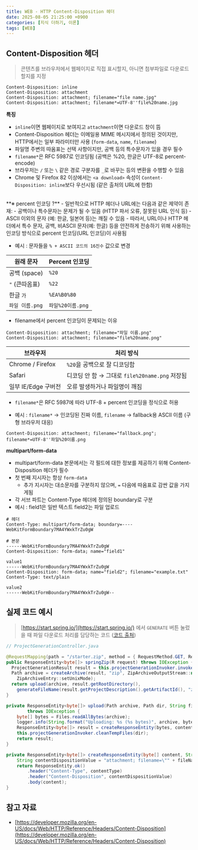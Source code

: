 ```yaml
---
title: WEB - HTTP Content-Disposition 헤더
date: 2025-08-05 21:25:00 +0900
categories: [지식 더하기, 이론]
tags: [WEB]
---
```


## Content-Disposition 헤더
> 콘텐츠를 브라우저에서 웹페이지로 직접 표시할지, 아니면 첨부파일로 다운로드할지를 지정

```
Content-Disposition: inline
Content-Disposition: attachment
Content-Disposition: attachment; filename="file name.jpg"
Content-Disposition: attachment; filename*=UTF-8''file%20name.jpg
```

**특징**
- `inline`이면 웹페이지로 보여지고 `attachment`이면 다운로드 창이 뜸
- Content-Disposition 헤더는 이메일용 MIME 메시지에서 정의된 것이지만, HTTP에서는 일부 파라미터만 사용 (`form-data`, `name`, `filename`)
- 파일명 주변의 따옴표는 선택 사항이지만, 공백 등의 특수문자가 있을 경우 필수
- `filename*`은 RFC 5987로 인코딩됨 (공백은 %20, 한글은 UTF-8로 percent-encode)
- 브라우저는 `/` 또는 `\` 같은 경로 구분자를 `_`로 바꾸는 등의 변환을 수행할 수 있음
- Chrome 및 Firefox 82 이상에서는 `<a download>` 속성이 `Content-Disposition: inline`보다 우선시됨 (같은 출처의 URL에 한함)

<br>
**※ percent 인코딩 ?**
- 일반적으로 HTTP 헤더나 URL에는 다음과 같은 제약이 존재:
  - 공백이나 특수문자는 문제가 될 수 있음 (HTTP 파서 오류, 잘못된 URL 인식 등)
  - ASCII 이외의 문자 (예: 한글, 일본어 등)는 깨질 수 있음
- 따라서, URL이나 HTTP 헤더에서 특수 문자, 공백, 비ASCII 문자(예: 한글) 등을 안전하게 전송하기 위해 사용하는 인코딩 방식으로 percent 인코딩(URL 인코딩)이 사용됨

- 예시 : 문자들을 `% + ASCII 코드의 16진수` 값으로 변경

| 원래 문자       | Percent 인코딩   |
| ----------- | ------------- |
| 공백 (space)  | `%20`         |
| `"` (큰따옴표)  | `%22`         |
| 한글 `가`      | `%EA%B0%80`   |
| `파일 이름.png` | `파일%20이름.png` |

- filename에서 percent 인코딩이 문제되는 이유

```
Content-Disposition: attachment; filename="파일 이름.png"
Content-Disposition: attachment; filename="file%20name.png"
```

| 브라우저             | 처리 방식                               |
| ---------------- | ----------------------------------- |
| Chrome / Firefox | `%20`을 공백으로 잘 디코딩함                  |
| Safari           | 디코딩 안 함 → 그대로 `file%20name.png` 저장됨 |
| 일부 IE/Edge 구버전   | 오류 발생하거나 파일명이 깨짐                    |

- `filename*`은 RFC 5987에 따라 UTF-8 + percent 인코딩을 정식으로 허용

- 예시 : `filename*` → 인코딩된 진짜 이름, `filename` → fallback용 ASCII 이름 (구형 브라우저 대응)
```
Content-Disposition: attachment; filename="fallback.png"; filename*=UTF-8''파일%20이름.png
```


**multipart/form-data**
- multipart/form-data 본문에서는 각 필드에 대한 정보를 제공하기 위해 Content-Disposition 헤더가 필수
- 첫 번째 지시자는 항상 `form-data`
  - 추가 지시자는 대소문자를 구분하지 않으며, `=` 다음에 따옴표로 감싼 값을 가지게됨
- 각 서브 파트는 Content-Type 헤더에 정의된 boundary로 구분
- 예시 : field1은 일반 텍스트 field2는 파일 업로드

```
# 헤더
Content-Type: multipart/form-data; boundary=----WebKitFormBoundary7MA4YWxkTrZu0gW

# 본문
------WebKitFormBoundary7MA4YWxkTrZu0gW
Content-Disposition: form-data; name="field1"

value1
------WebKitFormBoundary7MA4YWxkTrZu0gW
Content-Disposition: form-data; name="field2"; filename="example.txt"
Content-Type: text/plain

value2
------WebKitFormBoundary7MA4YWxkTrZu0gW--
```

## 실제 코드 예시
> [https://start.spring.io/](https://start.spring.io/) 에서 `GENERATE` 버튼 눌렀을 때 파일 다운로드 처리를 담당하는 코드 ([코드 출처](https://github.com/spring-io/initializr/blob/main/initializr-web/src/main/java/io/spring/initializr/web/controller/ProjectGenerationController.java))

```java
// ProjectGenerationController.java

@RequestMapping(path = "/starter.zip", method = { RequestMethod.GET, RequestMethod.POST })
public ResponseEntity<byte[]> springZip(R request) throws IOException {
  ProjectGenerationResult result = this.projectGenerationInvoker.invokeProjectStructureGeneration(request);
  Path archive = createArchive(result, "zip", ZipArchiveOutputStream::new, ZipArchiveEntry::new,
    ZipArchiveEntry::setUnixMode);
  return upload(archive, result.getRootDirectory(),
    generateFileName(result.getProjectDescription().getArtifactId(), "zip"), "application/zip");
}

private ResponseEntity<byte[]> upload(Path archive, Path dir, String fileName, String contentType)
		throws IOException {
	byte[] bytes = Files.readAllBytes(archive);
	logger.info(String.format("Uploading: %s (%s bytes)", archive, bytes.length));
	ResponseEntity<byte[]> result = createResponseEntity(bytes, contentType, fileName);
	this.projectGenerationInvoker.cleanTempFiles(dir);
	return result;
}

private ResponseEntity<byte[]> createResponseEntity(byte[] content, String contentType, String fileName) {
	String contentDispositionValue = "attachment; filename=\"" + fileName + "\"";
	return ResponseEntity.ok()
		.header("Content-Type", contentType)
		.header("Content-Disposition", contentDispositionValue)
		.body(content);
}
```

## 참고 자료
- [https://developer.mozilla.org/en-US/docs/Web/HTTP/Reference/Headers/Content-Disposition](https://developer.mozilla.org/en-US/docs/Web/HTTP/Reference/Headers/Content-Disposition)
